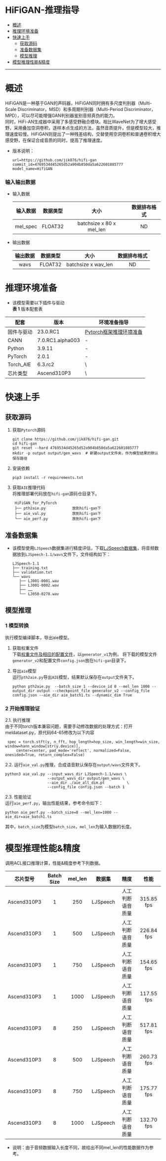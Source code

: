 # HiFiGAN-推理指导

- [概述](#概述)
- [推理环境准备](#推理环境准备)
- [快速上手](#快速上手)
  - [获取源码](#获取源码)
  - [准备数据集](#准备数据集)
  - [模型推理](#模型推理)
- [模型推理性能&精度](#模型推理性能&精度)

******


# 概述
HiFiGAN是一种基于GAN的声码器，HiFiGAN同时拥有多尺度判别器（Multi-Scale Discriminator，MSD）和多周期判别器（Multi-Period Discriminator，MPD），可以尽可能增强GAN判别器鉴别音频真伪的能力。  
同时，HiFi-AN生成器中采用了多感受野融合模块。相比WaveNet为了增大感受野，采用叠加空洞卷积，逐样本点生成的方法，虽然音质提升，但是模型较大，推理速度较慢。HiFiGAN则提出了一种残差结构，交替使用空洞卷积和普通卷积增大感受野，在保证合成音质的同时，提高了推理速度。

- 版本说明：
  ```
  url=https://github.com/jik876/hifi-gan
  commit_id=4769534d45265d52a904b850da5a622601885777
  model_name=HifiGAN
  ```

### 输入输出数据

- 输入数据

  | 输入数据 | 数据类型  |            大小            | 数据排布格式 | 
  |:-----:|:------------------------:|:------:|:----------:| 
  | mel_spec    | FLOAT32 | batchsize x 80 x mel_len |  ND    |


- 输出数据

  | 输出数据 |  数据类型   |         大小          | 数据排布格式 |
  |:-----------:|:-------------------:|:----------------:|:----------:|
  | wavs        | FLOAT32   | batchsize x wav_len |   ND       |


# 推理环境准备
- 该模型需要以下插件与驱动  
  **表 1**  版本配套表

| 配套           | 版本               | 环境准备指导                                                 |
|--------------|------------------| ------------------------------------------------------------ |
| 固件与驱动        | 23.0.RC1         | [Pytorch框架推理环境准备](https://www.hiascend.com/document/detail/zh/ModelZoo/pytorchframework/pies) |
| CANN         | 7.0.RC1.alpha003 | -                                                            |
| Python       | 3.9.11           | -                                                            |
| PyTorch      | 2.0.1            | -                                                            |
| Torch_AIE    | 6.3.rc2          | \                                                            |
| 芯片类型         | Ascend310P3      | \                                                            |


# 快速上手

## 获取源码

1. 获取`Pytorch`源码  
   ```
   git clone https://github.com/jik876/hifi-gan.git
   cd hifi-gan
   git reset --hard 4769534d45265d52a904b850da5a622601885777
   mkdir -p output output/gen_wavs  # 新建output文件夹，作为模型结果的默认保存路径
   ```
   
2. 安装依赖  
   ```
   pip3 install -r requirements.txt
   ```

3. 获取`AIE`推理代码  
   将推理部署代码放在`hifi-gan`源码仓目录下。
   ```
    HiFiGAN_for_PyTorch
    ├── pth2aie.py            放到hifi-gan下
    ├── aie_val.py            放到hifi-gan下
    └── aie_perf.py           放到hifi-gan下
   ```   


## 准备数据集
- 该模型使用`LJSpeech`数据集进行精度评估，下载[LJSpeech数据集](https://keithito.com/LJ-Speech-Dataset/)，将音频数据放到`LJSpeech-1.1/wavs`文件下，文件结构如下：
   ```
   LJSpeech-1.1
   ├── training.txt
   ├── validation.txt
   └── wavs
      ├── LJ001-0001.wav
      ├── LJ001-0002.wav
      ├── ……
      └── LJ050-0278.wav
   ```


## 模型推理
### 1 模型转换  
执行模型编译脚本，导出aie模型。

1. 获取权重文件  
   下载[权重文件及相应的配置文件](https://drive.google.com/drive/folders/1-eEYTB5Av9jNql0WGBlRoi-WH2J7bp5Y?usp=sharing)，以`generator_v1`为例，
   将下载的模型文件`generator_v2`和配置文件`config.json`放在`hifi-gan`目录下。

2. 导出`aie`模型  
   运行`pth2aie.py`导出`AIE`模型，结果默认保存在`output`文件夹下。  
   ```
   python pth2aie.py  --batch_size 1 --device_id 0 --mel_len 1000 --output_dir output --checkpoint_file generator_v2 --config_file config.json --aie_dir aie_batch1.ts --dynamic_dim True
   ```

    
### 2 开始推理验证

2.1. 执行推理  
   由于不同torch版本兼容问题，需要手动修改数据的处理方式：打开meldataset.py，原代码64-65修改为以下内容
   ```
    spec = torch.stft(y, n_fft, hop_length=hop_size, win_length=win_size, window=hann_window[str(y.device)],
        center=center, pad_mode='reflect', normalized=False, onesided=True, return_complex=False)
   ```
2.2. 运行`aie_val.py`推理，合成语音默认保存在`output/wavs`文件夹下。
   ```
   python3 aie_val.py --input_wavs_dir LJSpeech-1.1/wavs \
                      --output_wavs_dir output/gen_wavs \
                      --aie_dir ./aie_all_dim.pt          \
                      --config_file config.json --batch 1
   ```

2.3. 性能验证  
   运行`aie_perf.py`，输出性能结果，参考命令如下：
   ```
   python aie_perf.py --batch_size=8 --mel_len=1000 --aie_dir=aie_batch1.ts
   ```
   其中，`batch_size`为模型`batch_size`，`mel_len`为输入数据的长度。

# 模型推理性能&精度

调用ACL接口推理计算，性能&精度参考下列数据。

|   芯片型号   | Batch Size | mel_len |   数据集     |     精度      |     性能     |
|:-----------:|:----------:|:-------:|:--------:|:------:|:----------:|
| Ascend310P3 |     1      |   250   |  LJSpeech   | 人工判断语音质量 | 315.85 fps |
| Ascend310P3 |     1      |   500   |  LJSpeech   | 人工判断语音质量 | 226.84 fps |
| Ascend310P3 |     1      |   750   |  LJSpeech   | 人工判断语音质量 | 154.65 fps |
| Ascend310P3 |     1      |  1000   |  LJSpeech   | 人工判断语音质量 | 117.55 fps |
| Ascend310P3 |     8      |   250   |  LJSpeech   | 人工判断语音质量 | 517.81 fps |
| Ascend310P3 |     8      |   500   |  LJSpeech   | 人工判断语音质量 | 260.73 fps |
| Ascend310P3 |     8      |   750   |  LJSpeech   | 人工判断语音质量 | 175.77 fps |
| Ascend310P3 |     8      |  1000   |  LJSpeech   | 人工判断语音质量 | 132.70 fps |
- 说明：由于音频数据输入长度不同，故给出不同mel_len的性能数据作为参考。